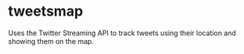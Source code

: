 tweetsmap
=========

Uses the Twitter Streaming API to track tweets using their location and showing them on the map.
